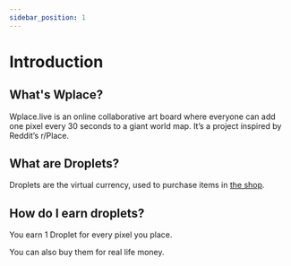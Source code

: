 ```yaml
---
sidebar_position: 1
---
```


# Introduction


## What's Wplace?
Wplace.live is an online collaborative art board where everyone can add one pixel every 30 seconds to a giant world map. It’s a project inspired by Reddit’s r/Place.

## What are Droplets?
Droplets are the virtual currency, used to purchase items in [the shop](/beginners/shop).

## How do I earn droplets?
You earn 1 Droplet for every pixel you place.

You can also buy them for real life money.